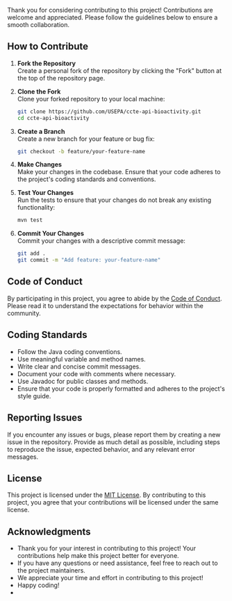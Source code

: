 
Thank you for considering contributing to this project! Contributions are welcome and appreciated. Please follow the guidelines below to ensure a smooth collaboration.

## How to Contribute

1. **Fork the Repository**  
   Create a personal fork of the repository by clicking the "Fork" button at the top of the repository page.

2. **Clone the Fork**  
   Clone your forked repository to your local machine:
   ```sh
   git clone https://github.com/USEPA/ccte-api-bioactivity.git
   cd ccte-api-bioactivity
    ```
3. **Create a Branch**  
   Create a new branch for your feature or bug fix:
   ```sh
   git checkout -b feature/your-feature-name
   ```
4. **Make Changes**  
   Make your changes in the codebase. Ensure that your code adheres to the project's coding standards and conventions.
5. **Test Your Changes**  
   Run the tests to ensure that your changes do not break any existing functionality:
   ```sh
   mvn test
   ```
6. **Commit Your Changes**  
   Commit your changes with a descriptive commit message:
   ```sh
   git add .
   git commit -m "Add feature: your-feature-name"
   ```
## Code of Conduct
By participating in this project, you agree to abide by the [Code of Conduct](CODE_OF_CONDUCT.md). Please read it to understand the expectations for behavior within the community.

## Coding Standards
- Follow the Java coding conventions.
- Use meaningful variable and method names.
- Write clear and concise commit messages.
- Document your code with comments where necessary.
- Use Javadoc for public classes and methods.
- Ensure that your code is properly formatted and adheres to the project's style guide.

## Reporting Issues
If you encounter any issues or bugs, please report them by creating a new issue in the repository. Provide as much detail as possible, including steps to reproduce the issue, expected behavior, and any relevant error messages.

## License
This project is licensed under the [MIT License](LICENSE.md). By contributing to this project, you agree that your contributions will be licensed under the same license.

## Acknowledgments
- Thank you for your interest in contributing to this project! Your contributions help make this project better for everyone.
- If you have any questions or need assistance, feel free to reach out to the project maintainers.
- We appreciate your time and effort in contributing to this project!
- Happy coding!
- 

    


